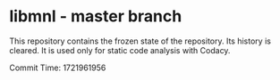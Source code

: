 # libmnl - master branch

This repository contains the frozen state of the repository.
Its history is cleared. It is used only for static code
analysis with Codacy.

Commit Time: 1721961956